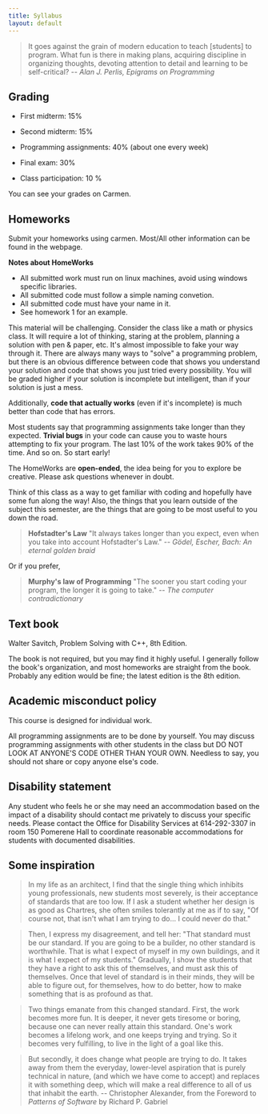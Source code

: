 ```yaml
---
title: Syllabus
layout: default
---
```


> It goes against the grain of modern education to teach [students] to
> program. What fun is there in making plans, acquiring discipline in
> organizing thoughts, devoting attention to detail and learning to be
> self-critical? -- *Alan J. Perlis, Epigrams on Programming*

## Grading

- First midterm: 15%

- Second midterm: 15%

- Programming assignments: 40% (about one every week)

- Final exam: 30%

- Class participation: 10 %

You can see your grades on Carmen.

## Homeworks

Submit your homeworks using carmen. Most/All other information can be found in the webpage.


**Notes about HomeWorks**

- All submitted work must run on linux machines, avoid using windows specific libraries.
- All submitted code must follow a simple naming convetion.
- All submitted code must have your name in it.
- See homework 1 for an example. 

This material will be challenging. Consider the class like a math or
physics class. It will require a lot of thinking, staring at the
problem, planning a solution with pen & paper, etc. It's almost
impossible to fake your way through it. There are always many ways to
"solve" a programming problem, but there is an obvious difference
between code that shows you understand your solution and code that
shows you just tried every possibility. You will be graded higher if
your solution is incomplete but intelligent, than if your solution is
just a mess. 

Additionally, **code that actually works** (even if it's incomplete) is much better than code that has errors.

Most students say that programming assignments take longer than they
expected. **Trivial bugs** in your code can cause you to waste hours
attempting to fix your program. The last 10% of the work takes 90% of
the time. And so on. So start early!

The HomeWorks are **open-ended**, the idea being for you to explore be creative. Please ask questions whenever in doubt.

Think of this class as a way to get familiar with coding and hopefully have some fun along the way!
Also, the things that you learn outside of the subject this semester, are the things that are going to be most useful to you down the road.


> **Hofstadter's Law** "It always takes longer than you expect, even when you
> take into account Hofstadter's Law." --
> *G&ouml;del, Escher, Bach: An eternal golden braid*

Or if you prefer,

> **Murphy's law of Programming** "The sooner you start coding your program,
> the longer it is going to take." -- *The computer contradictionary*

## Text book

Walter Savitch, Problem Solving with C++, 8th Edition.

The book is not required, but you may find it highly useful. I
generally follow the book's organization, and most homeworks are
straight from the book.  Probably any edition would be fine; 
the latest edition is the 8th edition.

## Academic misconduct policy

This course is designed for individual work.

All programming assignments are to be done by yourself.
You may discuss programming assignments with other students in the class
but DO NOT LOOK AT ANYONE'S CODE OTHER THAN YOUR OWN.
Needless to say, you should not share or copy anyone else's code.


## Disability statement

Any student who feels he or she may need an accommodation based on the
impact of a disability should contact me privately to discuss your
specific needs. Please contact the Office for Disability Services at
614-292-3307 in room 150 Pomerene Hall to coordinate reasonable
accommodations for students with documented disabilities.

## Some inspiration

> In my life as an architect, I find that the single thing which
> inhibits young professionals, new students most severely, is their
> acceptance of standards that are too low. If I ask a student whether
> her design is as good as Chartres, she often smiles tolerantly at me
> as if to say, "Of course not, that isn't what I am trying to
> do... I could never do that."

> Then, I express my disagreement, and tell her: "That standard must
> be our standard. If you are going to be a builder, no other standard
> is worthwhile. That is what I expect of myself in my own buildings,
> and it is what I expect of my students." Gradually, I show the
> students that they have a right to ask this of themselves, and
> must ask this of themselves. Once that level of standard is in their
> minds, they will be able to figure out, for themselves, how to do
> better, how to make something that is as profound as that.

> Two things emanate from this changed standard. First, the work
> becomes more fun. It is deeper, it never gets tiresome or boring,
> because one can never really attain this standard. One's work
> becomes a lifelong work, and one keeps trying and trying. So it
> becomes very fulfilling, to live in the light of a goal like this.

> But secondly, it does change what people are trying to do. It takes
> away from them the everyday, lower-level aspiration that is purely
> technical in nature, (and which we have come to accept) and replaces
> it with something deep, which will make a real difference to all of
> us that inhabit the earth. -- Christopher Alexander, from the
> Foreword to *Patterns of Software* by Richard P. Gabriel

